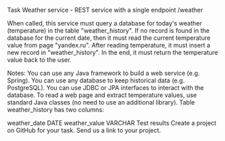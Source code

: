 Task Weather service - REST service with a single endpoint /weather 

When called, this service must query a database for today's weather (temperature) in the table "weather_history". If no record is found in the database for the current date, then it must read the current temperature value from page "yandex.ru". After reading temperature, it must insert a new record in "weather_history". In the end, it must return the temperature value back to the user.

Notes:
You can use any Java framework to build a web service (e.g. Spring).
You can use any database to keep historical data (e.g. PostgreSQL).
You can use JDBC or JPA interfaces to interact with the database.
To read a web page and extract temperature values, use standard Java classes (no need to use an additional library).
Table weather_history has two columns:

weather_date DATE
weather_value VARCHAR
Test results
Create a project on GitHub for your task.
Send us a link to your project.
